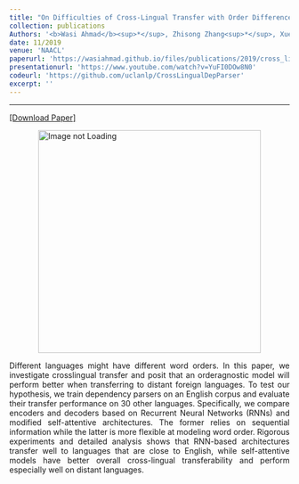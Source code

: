 ```yaml
---
title: "On Difficulties of Cross-Lingual Transfer with Order Differences: A Case Study on Dependency Parsing"
collection: publications
Authors: '<b>Wasi Ahmad</b><sup>*</sup>, Zhisong Zhang<sup>*</sup>, Xuezhe Ma, Eduard Hovy, Kai-Wei Chang, and Nanyun Peng.'
date: 11/2019
venue: 'NAACL'
paperurl: 'https://wasiahmad.github.io/files/publications/2019/cross_lingual_transfer.pdf'
presentationurl: 'https://www.youtube.com/watch?v=YuFI0DOw8N0'
codeurl: 'https://github.com/uclanlp/CrossLingualDepParser'
excerpt: ''
---
```

---
<a href='https://wasiahmad.github.io/files/publications/2019/cross_lingual_transfer.pdf' target="_blank">[Download Paper]</a>

<div style='display: flex; justify-content: center;'>
  <img src='https://wasiahmad.github.io/files/publications/2019/word_order-2.png' alt='Image not Loading' style='width:400px;' align='middle'> <br>
</div>

<p align="justify">
Different languages might have different word orders. In this paper, we investigate crosslingual transfer and posit that an orderagnostic model will perform better when transferring to distant foreign languages. To test our hypothesis, we train dependency parsers on an English corpus and evaluate their transfer performance on 30 other languages. Specifically, we compare encoders and decoders based on Recurrent Neural Networks (RNNs) and modified self-attentive architectures. The former relies on sequential information while the latter is more flexible at modeling word order. Rigorous experiments and detailed analysis shows that RNN-based architectures transfer well to languages that are close to English, while self-attentive models have better overall cross-lingual transferability and perform especially well on distant languages.
</p>
